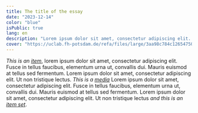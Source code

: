 ```yaml
---
title: The title of the essay
date: "2023-12-14"
color: "blue"
isPublic: true
lang: en
description: "Lorem ipsum dolor sit amet, consectetur adipiscing elit. Fusce in tellus faucibus, elementum urna ut, convallis dui. Mauris euismod at tellus sed fermentum. Lorem ipsum dolor sit amet, consectetur adipiscing elit. Ut non tristique lectus."
cover: "https://uclab.fh-potsdam.de/refa/files/large/3aa98c784c1265475093eca946e63270e1ca8e0e.jpg"
---
```


*This is an [item](item/660)*, lorem ipsum dolor sit amet, consectetur adipiscing elit. Fusce in tellus faucibus, elementum urna ut, convallis dui. Mauris euismod at tellus sed fermentum. Lorem ipsum dolor sit amet, consectetur adipiscing elit. Ut non tristique lectus.
*This is a [media](media/10728)* Lorem ipsum dolor sit amet, consectetur adipiscing elit. Fusce in tellus faucibus, elementum urna ut, convallis dui. Mauris euismod at tellus sed fermentum. Lorem ipsum dolor sit amet, consectetur adipiscing elit. Ut non tristique lectus *and this is an [item set](set/31735)*.
